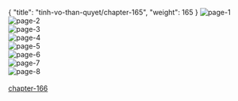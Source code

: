 { "title": "tinh-vo-than-quyet/chapter-165", "weight": 165 }
<img src="tinh-vo-than-quyet_0165_01-eea52a0e7cd665c620101934357bd56b.webp" alt="page-1" origin="http://1.bp.blogspot.com/-HwTNmUZcbU0/W2lNLru_rmI/AAAAAAAAE-0/PcXwrSeDdAAEw2e_rCYnm02BoH-36rJLgCLcBGAs/s1600/0001.jpg?imgmax=0"><br/>
<img src="tinh-vo-than-quyet_0165_02-b5f6e3f7a806080ffcffcb2666a18a75.webp" alt="page-2" origin="http://1.bp.blogspot.com/-EDbMgjroJOQ/W2lNLiP7peI/AAAAAAAAE-w/FA8-9xEN8poYeoWW212rVizfZQ8x_CJUwCLcBGAs/s1600/0002.jpg?imgmax=0"><br/>
<img src="tinh-vo-than-quyet_0165_03-05fd5623dfbc97a26b868df354f780f8.webp" alt="page-3" origin="http://1.bp.blogspot.com/-_hWgJa9TiWA/W2lNL3eqFzI/AAAAAAAAE-4/sZA0AUaOwmIP4Ja-3M1UCwcmgaDvO4dOACLcBGAs/s1600/0003.jpg?imgmax=0"><br/>
<img src="tinh-vo-than-quyet_0165_04-b8d89921a88aa303576b35d34ed0a0ab.webp" alt="page-4" origin="http://1.bp.blogspot.com/-h3g4maGlEic/W2lNMjJH5YI/AAAAAAAAE-8/IRsPSehMU6AzHxP_m-LT92fhvXjpSFkWACLcBGAs/s1600/0004.jpg?imgmax=0"><br/>
<img src="tinh-vo-than-quyet_0165_05-83511437d6913b3e003de13a4f6a4c52.webp" alt="page-5" origin="http://1.bp.blogspot.com/-i-I5fTMvDY4/W2lNNAL0DRI/AAAAAAAAE_A/3Oq_YXQBbco4GEvD8FWd5lkqrqtpR7-4QCLcBGAs/s1600/0005.jpg?imgmax=0"><br/>
<img src="tinh-vo-than-quyet_0165_06-aecd4917dcad68a875d1a7bfb26808b0.webp" alt="page-6" origin="http://1.bp.blogspot.com/-puGZsAdiz5A/W2lNNAEMOTI/AAAAAAAAE_E/ErLNpZpcrc4cF_V7NfAxBFVxgR3_fGKLACLcBGAs/s1600/0006.jpg?imgmax=0"><br/>
<img src="tinh-vo-than-quyet_0165_07-fda686f5e6503fe0eec0ccb80d7fa1cf.webp" alt="page-7" origin="http://1.bp.blogspot.com/-pSz-tpSVKco/W2lNNitJA0I/AAAAAAAAE_I/Jvw50nQIMhU6t68UvL6MaPgbqqzuChPCACLcBGAs/s1600/0007.jpg?imgmax=0"><br/>
<img src="tinh-vo-than-quyet_0165_08-64e035cd6676852720fce9fb379fde1f.webp" alt="page-8" origin="http://1.bp.blogspot.com/-l_skcLQmuMA/W2lNN-zY-EI/AAAAAAAAE_M/UbKNOTysnDATEJm4ywj_Ui0U0or1YvgdACLcBGAs/s1600/0008.jpg?imgmax=0"><br/>
<br/><a class="nextchap" href="/tinh-vo-than-quyet/chapter-166">chapter-166</a>
